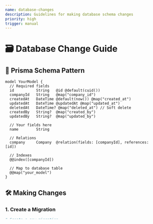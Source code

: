 ```yaml
---
name: database-changes
description: Guidelines for making database schema changes
priority: high
trigger: manual
---
```


# 🗃 Database Change Guide

## 📝 Prisma Schema Pattern

```prisma
model YourModel {
  // Required fields
  id          String   @id @default(cuid())
  companyId   String   @map("company_id")
  createdAt   DateTime @default(now()) @map("created_at")
  updatedAt   DateTime @updatedAt @map("updated_at")
  deletedAt   DateTime? @map("deleted_at") // Soft delete
  createdBy   String?  @map("created_by")
  updatedBy   String?  @map("updated_by")
  
  // Your fields here
  name        String
  
  // Relations
  company     Company  @relation(fields: [companyId], references: [id])
  
  // Indexes
  @@index([companyId])
  
  // Map to database table
  @@map("your_model")
}
```

## 🛠 Making Changes

### 1. Create a Migration
```bash
# Create a new migration
npx prisma migrate dev --name add_your_feature

# Apply pending migrations
npx prisma migrate deploy
```

### 2. Update Prisma Client
```bash
npx prisma generate
```

## 📌 Requirements

### 1. Required Fields
- `id`: Primary key (cuid)
- `companyId`: Tenant isolation
- `createdAt`: Record creation timestamp
- `updatedAt`: Last update timestamp
- `deletedAt`: Soft delete (nullable)
- `createdBy`: User who created
- `updatedBy`: User who last updated

### 2. Indexing
- Always index `companyId`
- Add indexes for frequently queried fields
- Consider composite indexes for common query patterns

### 3. Data Validation
- Use `@db.VarChar(255)` for strings with known max length
- Set appropriate `@default` values
- Use `@map` for database column names

## 🔄 Data Migrations

### 1. Create Migration File
```typescript
// prisma/seed/your-migration.ts
export async function migrateData(prisma: PrismaClient) {
  // Your data migration logic here
}
```

### 2. Run in Production
```typescript
// scripts/run-migration.ts
import { migrateData } from '../prisma/seed/your-migration';
import { PrismaClient } from '@prisma/client';

const prisma = new PrismaClient();

async function main() {
  await migrateData(prisma);
  console.log('Migration completed');
}

main()
  .catch(console.error)
  .finally(() => prisma.$disconnect());
```

## 🧪 Testing Changes

1. **Test Locally**
   ```bash
   npx prisma migrate dev --name test_migration
   npx prisma studio
   ```

2. **Verify in CI**
   ```yaml
   # .github/workflows/test.yml
   - name: Test Migrations
     run: npx prisma migrate deploy && npx prisma db seed
   ```

## 📚 Related Files
- `prisma/schema.prisma` - Main schema file
- `prisma/seed/` - Data migrations
- `scripts/run-migration.ts` - Migration runner

## 🔍 Common Issues
- Forgetting to add `companyId` to new models
- Missing indexes causing slow queries
- Not handling soft deletes in queries
- Forgetting to update related API endpoints
